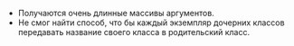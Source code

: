 * Получаются очень длинные массивы аргументов.
* Не смог найти способ, что бы каждый экземпляр дочерних классов передавать название своего класса в родительский класс.